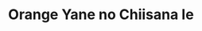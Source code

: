 --- 
title: "Orange Yane no Chiisana Ie"
publishdate: "2019-3-2T16:48:46+02:00"
src: "https://365manga.net/manga/orange-yane-no-chiisana-ie"
image: "https://data.365manga.net/images/thumbnails/30383-orange-yane-no-chiisana-ie.jpg"
description: " A man comes home one day to have his wife give him divorce papers. A woman comes home to her apartment one day to find a woman she doesn’t know wrapped in a towel coming out of the shower. The two want to start new lives by somehow being on their own, so they go out and buy a house. But then they both…"
---